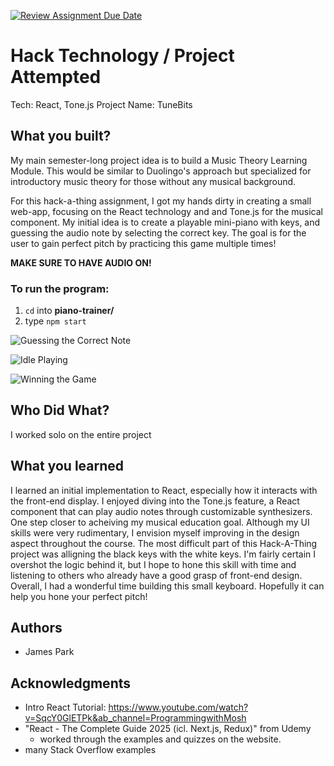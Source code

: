 [![Review Assignment Due Date](https://classroom.github.com/assets/deadline-readme-button-22041afd0340ce965d47ae6ef1cefeee28c7c493a6346c4f15d667ab976d596c.svg)](https://classroom.github.com/a/YLbyQW4X)
# Hack Technology / Project Attempted
Tech: React, Tone.js
Project Name: TuneBits

## What you built? 
My main semester-long project idea is to build a Music Theory Learning Module. This would be similar to Duolingo's approach but specialized for introductory music theory  for those without any musical background. 

For this hack-a-thing assignment, I got my hands dirty in creating a small web-app, focusing on the React technology and and Tone.js for the musical component. My initial idea is to create a playable mini-piano with keys, and guessing the audio note by selecting the correct key. The goal is for the user to gain perfect pitch by practicing this game multiple times!

**MAKE SURE TO HAVE AUDIO ON!**
### To run the program:
1) ```cd``` into **piano-trainer/**
2) type ```npm start```

![Guessing the Correct Note](./Screenshot1.png)

![Idle Playing](./Screenshot2.png)

![Winning the Game](./Screenshot3.png)


## Who Did What?
I worked solo on the entire project

## What you learned
I learned an initial implementation to React, especially how it interacts with the front-end display.
I enjoyed diving into the Tone.js feature, a React component that can play audio notes through customizable synthesizers. One step closer to acheiving my musical education goal. 
Although my UI skills were very rudimentary, I envision myself improving in the design aspect throughout the course. The most difficult part of this Hack-A-Thing project was alligning the black keys with the white keys. I'm fairly certain I overshot the logic behind it, but I hope to hone this skill with time and listening to others who already have a good grasp of front-end design. 
Overall, I had a wonderful time building this small keyboard. Hopefully it can help you hone your perfect pitch!

## Authors
- James Park

## Acknowledgments
- Intro React Tutorial: https://www.youtube.com/watch?v=SqcY0GlETPk&ab_channel=ProgrammingwithMosh
- "React - The Complete Guide 2025 (icl. Next.js, Redux)" from Udemy
    - worked through the examples and quizzes on the website.
- many Stack Overflow examples
